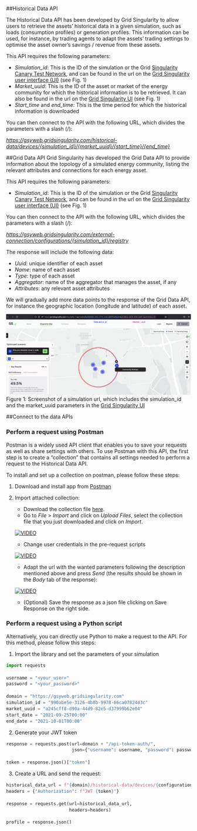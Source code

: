 ##Historical Data API

The Historical Data API has been developed by Grid Singularity to allow users to retrieve the assets’ historical data in a given simulation, such as loads (consumption profiles) or generation profiles. This information can be used, for instance, by trading agents to adapt the assets’ trading settings to optimise the asset owner’s savings / revenue from these assets.

This API requires the following parameters:

* _Simulation_id_: This is the ID of the simulation or the Grid [Singularity Canary Test Network](https://gridsingularity.github.io/gsy-e/connect-ctn/), and can be found in the url on the [Grid Singularity user interface (UI)](https://gridsingularity.com/singularity-map)  (see Fig. 1)
* _Market_uuid_: This is the ID of the asset or market of the energy community for which the historical information is to be retrieved. It can also be found in the url on the [Grid Singularity UI](https://gridsingularity.com/singularity-map) (see Fig. 1)
* _Start_time_ and _end_time_: This is the time period for which the historical information is downloaded

You can then connect to the API with the following URL, which divides the parameters with a slash (/):

_https://gsyweb.gridsingularity.com/historical-data/devices/{simulation_id}/{market_uuid}/{start_time}/{end_time}_

##Grid Data API
Grid Singularity has developed the Grid Data API to provide information about the topology of a simulated energy community, listing the relevant attributes and connections for each energy asset. 

This API requires the following parameters:

* _Simulation_id_: This is the ID of the simulation or the Grid [Singularity Canary Test Network](https://gridsingularity.github.io/gsy-e/connect-ctn/), and can be found in the url on the [Grid Singularity user interface (UI)](https://gridsingularity.com/singularity-map)  (see Fig. 1)

You can then connect to the API with the following URL, which divides the parameters with a slash (/):

_https://gsyweb.gridsingularity.com/external-connection/configurations/{simulation_id}/registry_

The response will include the following data:

* _Uuid_: unique identifier of each asset 
* _Name_: name of each asset
* _Type_: type of each asset
* _Aggregator_: name of the aggregator that manages the asset, if any
* _Attributes_: any relevant asset attributes 

We will gradually add more data points to the response of the Grid Data API, for instance the geographic location (longitude and latitude) of each asset.


![alt_text](img/get-simulation-data_1.png)
Figure 1: Screenshot of a simulation url, which includes the simulation_id and the market_uuid parameters in the [Grid Singularity UI](https://gridsingularity.com/singularity-map)


##Connect to the data APIs

### Perform a request using Postman

Postman is a widely used API client that enables you to save your requests as well as share settings with others. To use Postman with this API, the first step is to create a “collection” that contains all settings needed to perform a request to the Historical Data API.

To install and set up a collection on postman, please follow these steps:

1. Download and install app from [Postman](https://www.postman.com/downloads/)
2. Import attached collection:

      - Download the collection file [here](https://api.media.atlassian.com/file/f0ebe667-59bd-494c-baba-d6a21e9ad730/binary?token=eyJhbGciOiJIUzI1NiJ9.eyJpc3MiOiJjZGM0ZmNjYS1kMzc5LTRlMmMtOGM4YS02OGI5MjY4OWExNTYiLCJhY2Nlc3MiOnsidXJuOmZpbGVzdG9yZTpmaWxlOmYwZWJlNjY3LTU5YmQtNDk0Yy1iYWJhLWQ2YTIxZTlhZDczMCI6WyJyZWFkIl19LCJleHAiOjE2NTg1ODAzMzQsIm5iZiI6MTY1ODQ5NzQxNH0.MGCG6Dc-VKD7_Dn8y2eiT3LlahLzjzr-TkxEcdIxUM4&client=cdc4fcca-d379-4e2c-8c8a-68b92689a156&name=historical_data_api_postman_collection_20210722.postman_collection.json).
      - Go to _File_ > _Import_ and click on _Upload Files_, select the collection file that you just downloaded and click on _Import_.
   
      [![VIDEO](https://img.youtube.com/vi/i1Xy6RYOv_o/0.jpg)](https://www.youtube.com/watch?v=i1Xy6RYOv_o)

      - Change user credentials in the pre-request scripts

      [![VIDEO](https://img.youtube.com/vi/uC-vBZT37Q4/0.jpg)](https://www.youtube.com/watch?v=uC-vBZT37Q4)
   
      - Adapt the url with the wanted parameters following the description mentioned above and press _Send_ (the results should be shown in the _Body_ tab of the response):

      [![VIDEO](https://img.youtube.com/vi/J9wCld-dQLg/0.jpg)](https://www.youtube.com/watch?v=J9wCld-dQLg)

      - (Optional) Save the response as a json file clicking on Save Response on the right side.


### Perform a request using a Python script

Alternatively, you can directly use Python to make a request to the API. For this method, please follow this steps:

1. Import the library and set the parameters of your simulation
```python
import requests

username = "<your_user>"
password = "<your_password>"

domain = "https://gsyweb.gridsingularity.com"
simulation_id = "990abe5e-3126-4b8b-9978-66ca07824d3c"   
market_uuid = "a245cff8-d90a-44d9-82e5-d37999b62e04"       
start_date = "2021-09-25T00:00"                          
end_date = "2021-10-01T00:00"                            
```
2. Generate your JWT token
```python
response = requests.post(url=domain + "/api-token-auth/", 
                         json={"username": username, "password": password})

token = response.json()["token"]
```
3. Create a URL and send the request:
```python
historical_data_url = f"{domain}/historical-data/devices/{configuration_id}/{device_id}/{start_date}/{end_date}"
headers = {"Authorization": f"JWT {token}"}

response = requests.get(url=historical_data_url, 
                        headers=headers)

profile = response.json()

```


